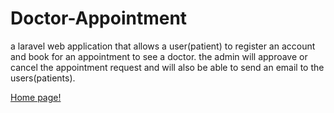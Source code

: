 # Doctor-Appointment
a laravel web application that allows a user(patient) to register an account and book for an appointment to see a doctor.
the admin will approave or cancel the appointment request and will also be able to send an email to the users(patients). 


[Home page!](images/int8.png)
